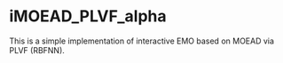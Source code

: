 # iMOEAD_PLVF_alpha
This is a simple implementation of interactive EMO based on MOEAD via PLVF (RBFNN).

